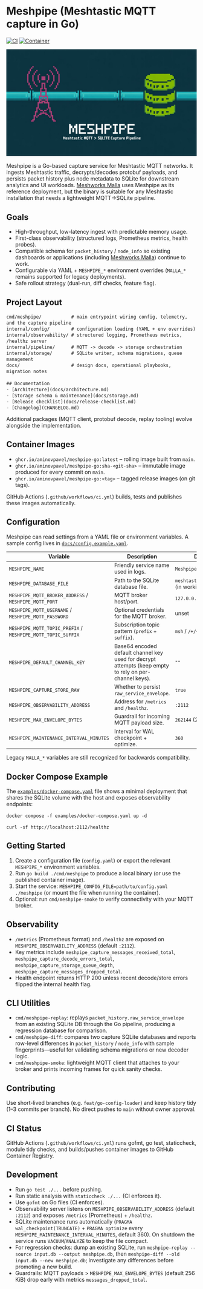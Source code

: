 # Meshpipe (Meshtastic MQTT capture in Go)

[![CI](https://github.com/aminovpavel/meshpipe-go/actions/workflows/ci.yml/badge.svg)](https://github.com/aminovpavel/meshpipe-go/actions/workflows/ci.yml)
[![Container](https://img.shields.io/badge/ghcr.io-aminovpavel%2Fmeshpipe--go-1f6feb?logo=github)](https://github.com/aminovpavel/meshpipe-go/pkgs/container/meshpipe-go)

![Meshpipe banner](assets/meshpipe-banner.jpg)

Meshpipe is a Go-based capture service for Meshtastic MQTT networks. It ingests Meshtastic traffic, decrypts/decodes protobuf payloads, and persists packet history plus node metadata to SQLite for downstream analytics and UI workloads. [Meshworks Malla](https://github.com/aminovpavel/meshworks-malla) uses Meshpipe as its reference deployment, but the binary is suitable for any Meshtastic installation that needs a lightweight MQTT→SQLite pipeline.

## Goals
- High-throughput, low-latency ingest with predictable memory usage.
- First-class observability (structured logs, Prometheus metrics, health probes).
- Compatible schema for `packet_history` / `node_info` so existing dashboards or applications (including [Meshworks Malla](https://github.com/aminovpavel/meshworks-malla)) continue to work.
- Configurable via YAML + `MESHPIPE_*` environment overrides (`MALLA_*` remains supported for legacy deployments).
- Safe rollout strategy (dual-run, diff checks, feature flag).

## Project Layout
```
cmd/meshpipe/           # main entrypoint wiring config, telemetry, and the capture pipeline
internal/config/        # configuration loading (YAML + env overrides)
internal/observability/ # structured logging, Prometheus metrics, /healthz server
internal/pipeline/      # MQTT -> decode -> storage orchestration
internal/storage/       # SQLite writer, schema migrations, queue management
docs/                   # design docs, operational playbooks, migration notes

## Documentation
- [Architecture](docs/architecture.md)
- [Storage schema & maintenance](docs/storage.md)
- [Release checklist](docs/release-checklist.md)
- [Changelog](CHANGELOG.md)
```

Additional packages (MQTT client, protobuf decode, replay tooling) evolve alongside the implementation.

## Container Images
- `ghcr.io/aminovpavel/meshpipe-go:latest` – rolling image built from `main`.
- `ghcr.io/aminovpavel/meshpipe-go:sha-<git-sha>` – immutable image produced for every commit on `main`.
- `ghcr.io/aminovpavel/meshpipe-go:<tag>` – tagged release images (on git tags).

GitHub Actions (`.github/workflows/ci.yml`) builds, tests and publishes these images automatically.

## Configuration

Meshpipe can read settings from a YAML file or environment variables. A sample config lives in [`docs/config.example.yaml`](docs/config.example.yaml).

| Variable | Description | Default |
| --- | --- | --- |
| `MESHPIPE_NAME` | Friendly service name used in logs. | `Meshpipe` |
| `MESHPIPE_DATABASE_FILE` | Path to the SQLite database file. | `meshtastic_history.db` (in working dir) |
| `MESHPIPE_MQTT_BROKER_ADDRESS` / `MESHPIPE_MQTT_PORT` | MQTT broker host/port. | `127.0.0.1` / `1883` |
| `MESHPIPE_MQTT_USERNAME` / `MESHPIPE_MQTT_PASSWORD` | Optional credentials for the MQTT broker. | unset |
| `MESHPIPE_MQTT_TOPIC_PREFIX` / `MESHPIPE_MQTT_TOPIC_SUFFIX` | Subscription topic pattern (`prefix` + `suffix`). | `msh` / `/+/+/+/#` |
| `MESHPIPE_DEFAULT_CHANNEL_KEY` | Base64 encoded default channel key used for decrypt attempts (keep empty to rely on per-channel keys). | `""` |
| `MESHPIPE_CAPTURE_STORE_RAW` | Whether to persist `raw_service_envelope`. | `true` |
| `MESHPIPE_OBSERVABILITY_ADDRESS` | Address for `/metrics` and `/healthz`. | `:2112` |
| `MESHPIPE_MAX_ENVELOPE_BYTES` | Guardrail for incoming MQTT payload size. | `262144` (256 KiB) |
| `MESHPIPE_MAINTENANCE_INTERVAL_MINUTES` | Interval for WAL checkpoint + optimize. | `360` |

Legacy `MALLA_*` variables are still recognized for backwards compatibility.

## Docker Compose Example

The [`examples/docker-compose.yaml`](examples/docker-compose.yaml) file shows a minimal deployment that shares the SQLite volume with the host and exposes observability endpoints:

```
docker compose -f examples/docker-compose.yaml up -d
```

```
curl -sf http://localhost:2112/healthz
```

## Getting Started
1. Create a configuration file (`config.yaml`) or export the relevant `MESHPIPE_*` environment variables.
2. Run `go build ./cmd/meshpipe` to produce a local binary (or use the published container image).
3. Start the service: `MESHPIPE_CONFIG_FILE=path/to/config.yaml ./meshpipe` (or mount the file when running the container).
4. Optional: run `cmd/meshpipe-smoke` to verify connectivity with your MQTT broker.

## Observability
- `/metrics` (Prometheus format) and `/healthz` are exposed on `MESHPIPE_OBSERVABILITY_ADDRESS` (default `:2112`).
- Key metrics include `meshpipe_capture_messages_received_total`, `meshpipe_capture_decode_errors_total`, `meshpipe_capture_storage_queue_depth`, `meshpipe_capture_messages_dropped_total`.
- Health endpoint returns HTTP 200 unless recent decode/store errors flipped the internal health flag.

## CLI Utilities
- `cmd/meshpipe-replay`: replays `packet_history.raw_service_envelope` from an existing SQLite DB through the Go pipeline, producing a regression database for comparison.
- `cmd/meshpipe-diff`: compares two capture SQLite databases and reports row-level differences in `packet_history` / `node_info` with sample fingerprints—useful for validating schema migrations or new decoder logic.
- `cmd/meshpipe-smoke`: lightweight MQTT client that attaches to your broker and prints incoming frames for quick sanity checks.

## Contributing
Use short-lived branches (e.g. `feat/go-config-loader`) and keep history tidy (1–3 commits per branch). No direct pushes to `main` without owner approval.

## CI Status
GitHub Actions (`.github/workflows/ci.yml`) runs gofmt, go test, staticcheck, module tidy checks, and builds/pushes container images to GitHub Container Registry.

## Development
- Run `go test ./...` before pushing.
- Run static analysis with `staticcheck ./...` (CI enforces it).
- Use `gofmt` on Go files (CI enforces).
- Observability server listens on `MESHPIPE_OBSERVABILITY_ADDRESS` (default `:2112`) and exposes `/metrics` (Prometheus) + `/healthz`.
- SQLite maintenance runs automatically (`PRAGMA wal_checkpoint(TRUNCATE)` + `PRAGMA optimize` every `MESHPIPE_MAINTENANCE_INTERVAL_MINUTES`, default 360). On shutdown the service runs `VACUUM`/`ANALYZE` to keep the file compact.
- For regression checks: dump an existing SQLite, run `meshpipe-replay --source input.db --output meshpipe.db`, then `meshpipe-diff --old input.db --new meshpipe.db`; investigate any differences before promoting a new build.
- Guardrails: MQTT payloads > `MESHPIPE_MAX_ENVELOPE_BYTES` (default 256 KiB) drop early with metrics `messages_dropped_total`.
